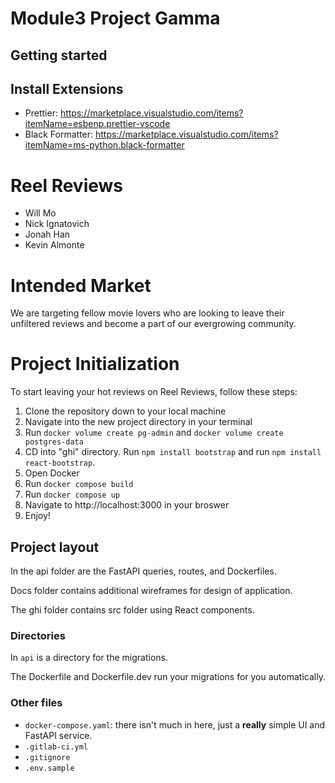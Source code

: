 # Module3 Project Gamma

## Getting started

## Install Extensions

- Prettier: <https://marketplace.visualstudio.com/items?itemName=esbenp.prettier-vscode>
- Black Formatter: <https://marketplace.visualstudio.com/items?itemName=ms-python.black-formatter>

# Reel Reviews

- Will Mo
- Nick Ignatovich
- Jonah Han
- Kevin Almonte

# Intended Market

We are targeting fellow movie lovers who are looking to leave their unfiltered reviews and become a part of our evergrowing community.

# Project Initialization

To start leaving your hot reviews on Reel Reviews, follow these steps:

1. Clone the repository down to your local machine
2. Navigate into the new project directory in your terminal
3. Run `docker volume create pg-admin` and `docker volume create postgres-data`
4. CD into "ghi" directory. Run `npm install bootstrap` and run `npm install react-bootstrap`.
5. Open Docker
6. Run `docker compose build`
7. Run `docker compose up`
8. Navigate to http://localhost:3000 in your broswer
9. Enjoy!

## Project layout

In the api folder are the FastAPI queries, routes, and Dockerfiles.

Docs folder contains additional wireframes for design of application.

The ghi folder contains src folder using React components.

### Directories

In `api` is a directory for the migrations.

The Dockerfile and Dockerfile.dev run your migrations
for you automatically.

### Other files

- `docker-compose.yaml`: there isn't much in here, just a
  **really** simple UI and FastAPI service.
- `.gitlab-ci.yml`
- `.gitignore`
- `.env.sample`
